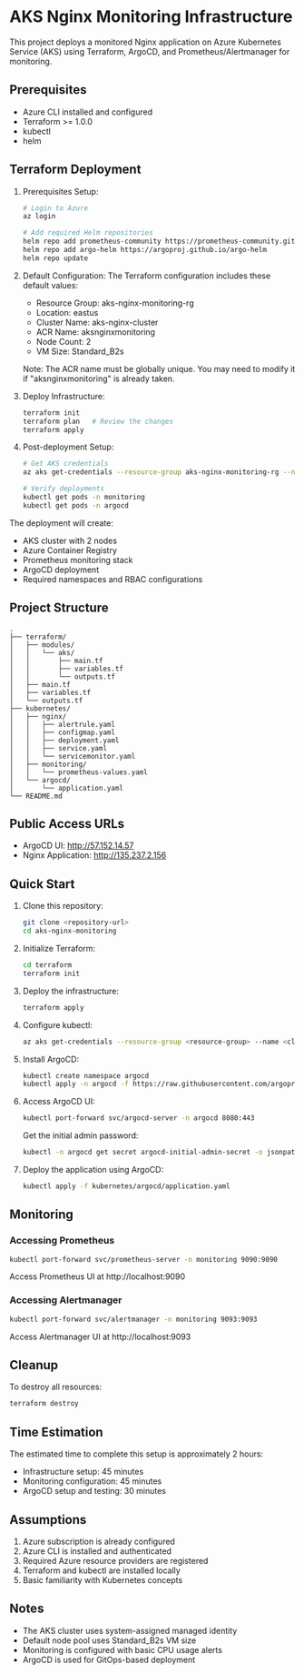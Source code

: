 # AKS Nginx Monitoring Infrastructure

This project deploys a monitored Nginx application on Azure Kubernetes Service (AKS) using Terraform, ArgoCD, and Prometheus/Alertmanager for monitoring.

## Prerequisites

- Azure CLI installed and configured
- Terraform >= 1.0.0
- kubectl
- helm

## Terraform Deployment

1. Prerequisites Setup:
   ```bash
   # Login to Azure
   az login

   # Add required Helm repositories
   helm repo add prometheus-community https://prometheus-community.github.io/helm-charts
   helm repo add argo-helm https://argoproj.github.io/argo-helm
   helm repo update
   ```

2. Default Configuration:
   The Terraform configuration includes these default values:
   - Resource Group: aks-nginx-monitoring-rg
   - Location: eastus
   - Cluster Name: aks-nginx-cluster
   - ACR Name: aksnginxmonitoring
   - Node Count: 2
   - VM Size: Standard_B2s

   Note: The ACR name must be globally unique. You may need to modify it if "aksnginxmonitoring" is already taken.

3. Deploy Infrastructure:
   ```bash
   terraform init
   terraform plan   # Review the changes
   terraform apply
   ```

4. Post-deployment Setup:
   ```bash
   # Get AKS credentials
   az aks get-credentials --resource-group aks-nginx-monitoring-rg --name aks-nginx-cluster

   # Verify deployments
   kubectl get pods -n monitoring
   kubectl get pods -n argocd
   ```

The deployment will create:
- AKS cluster with 2 nodes
- Azure Container Registry
- Prometheus monitoring stack
- ArgoCD deployment
- Required namespaces and RBAC configurations

## Project Structure

```
.
├── terraform/
│   ├── modules/
│   │   └── aks/
│   │       ├── main.tf
│   │       ├── variables.tf
│   │       └── outputs.tf
│   ├── main.tf
│   ├── variables.tf
│   └── outputs.tf
├── kubernetes/
│   ├── nginx/
│   │   ├── alertrule.yaml
│   │   ├── configmap.yaml
│   │   ├── deployment.yaml
│   │   ├── service.yaml
│   │   └── servicemonitor.yaml
│   ├── monitoring/
│   │   └── prometheus-values.yaml
│   └── argocd/
│       └── application.yaml
└── README.md
```

## Public Access URLs

- ArgoCD UI: http://57.152.14.57
- Nginx Application: http://135.237.2.156

## Quick Start

1. Clone this repository:
   ```bash
   git clone <repository-url>
   cd aks-nginx-monitoring
   ```

2. Initialize Terraform:
   ```bash
   cd terraform
   terraform init
   ```

3. Deploy the infrastructure:
   ```bash
   terraform apply
   ```

4. Configure kubectl:
   ```bash
   az aks get-credentials --resource-group <resource-group> --name <cluster-name>
   ```

5. Install ArgoCD:
   ```bash
   kubectl create namespace argocd
   kubectl apply -n argocd -f https://raw.githubusercontent.com/argoproj/argo-cd/stable/manifests/install.yaml
   ```

6. Access ArgoCD UI:
   ```bash
   kubectl port-forward svc/argocd-server -n argocd 8080:443
   ```
   Get the initial admin password:
   ```bash
   kubectl -n argocd get secret argocd-initial-admin-secret -o jsonpath="{.data.password}" | base64 -d
   ```

7. Deploy the application using ArgoCD:
   ```bash
   kubectl apply -f kubernetes/argocd/application.yaml
   ```

## Monitoring

### Accessing Prometheus

```bash
kubectl port-forward svc/prometheus-server -n monitoring 9090:9090
```
Access Prometheus UI at http://localhost:9090

### Accessing Alertmanager

```bash
kubectl port-forward svc/alertmanager -n monitoring 9093:9093
```
Access Alertmanager UI at http://localhost:9093

## Cleanup

To destroy all resources:

```bash
terraform destroy
```

## Time Estimation

The estimated time to complete this setup is approximately 2 hours:
- Infrastructure setup: 45 minutes
- Monitoring configuration: 45 minutes
- ArgoCD setup and testing: 30 minutes

## Assumptions

1. Azure subscription is already configured
2. Azure CLI is installed and authenticated
3. Required Azure resource providers are registered
4. Terraform and kubectl are installed locally
5. Basic familiarity with Kubernetes concepts

## Notes

- The AKS cluster uses system-assigned managed identity
- Default node pool uses Standard_B2s VM size
- Monitoring is configured with basic CPU usage alerts
- ArgoCD is used for GitOps-based deployment
